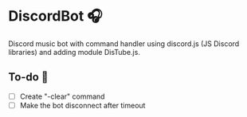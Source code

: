 # DiscordBot 🎧
Discord music bot with command handler using discord.js (JS Discord libraries) and adding module DisTube.js.

## To-do 📝
- [ ] Create "-clear" command
- [ ] Make the bot disconnect after timeout
